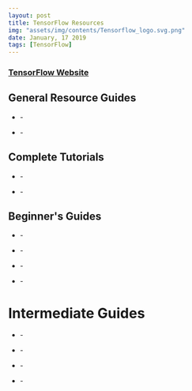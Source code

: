 ```yaml
---
layout: post
title: TensorFlow Resources
img: "assets/img/contents/Tensorflow_logo.svg.png"
date: January, 17 2019
tags: [TensorFlow]
---
```


### [TensorFlow Website](https://www.tensorflow.org/)


## General Resource Guides
* []() - 

* []() - 

## Complete Tutorials
* []() - 

* []() - 

## Beginner's Guides
* []() - 

* []() - 

* []() - 

* []() - 

# Intermediate Guides
* []() - 

* []() - 

* []() - 

* []() - 
